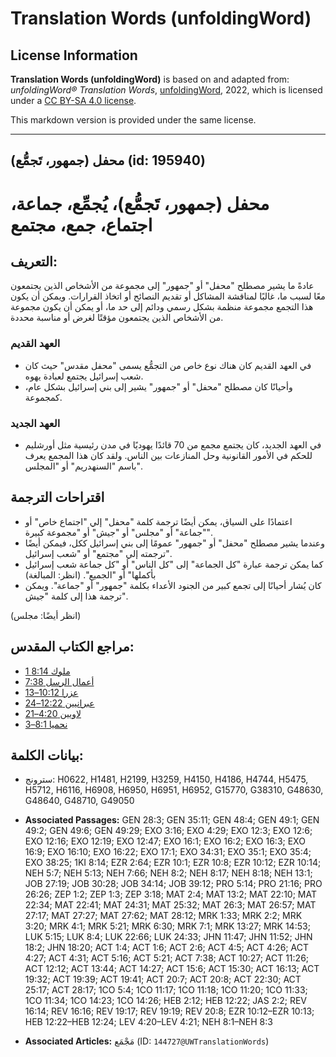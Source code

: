 # Translation Words (unfoldingWord)

## License Information

**Translation Words (unfoldingWord)** is based on and adapted from: _unfoldingWord® Translation Words_, [unfoldingWord](https://unfoldingword.org/utw), 2022, which is licensed under a [CC BY-SA 4.0 license](https://creativecommons.org/licenses/by-sa/4.0/legalcode.en).

This markdown version is provided under the same license.



--------------------------------

## محفل (جمهور، تَجمُّع) (id: 195940)

محفل (جمهور، تَجمُّع)، يُجمِّع، جماعة، اجتماع، جمع، مجتمع
=========================================================

التعريف:
--------

عادةً ما يشير مصطلح "محفل" أو "جمهور" إلى مجموعة من الأشخاص الذين يجتمعون معًا لسبب ما، غالبًا لمناقشة المشاكل أو تقديم النصائح أو اتخاذ القرارات. ويمكن أن يكون هذا التجمع مجموعة منظمة بشكل رسمي ودائم إلى حد ما، أو يمكن أن يكون مجموعة من الأشخاص الذين يجتمعون مؤقتًا لغرض أو مناسبة محددة.

### العهد القديم

* في العهد القديم كان هناك نوع خاص من التجمُّع يسمى "محفل مقدس" حيث كان شعب إسرائيل يجتمع لعبادة يهوه.
* وأحيانًا كان مصطلح "محفل" أو "جمهور" يشير إلى بني إسرائيل بشكل عام، كمجموعة.

### العهد الجديد

* في العهد الجديد، كان يجتمع مجمع من 70 قائدًا يهوديًا في مدن رئيسية مثل أورشليم للحكم في الأمور القانونية وحل المنازعات بين الناس. ولقد كان هذا المجمع يعرف باسم "السنهدريم" أو "المجلس".

اقتراحات الترجمة
----------------

* اعتمادًا على السياق، يمكن أيضًا ترجمة كلمة "محفل" إلي "اجتماع خاص" أو "جماعة" أو "مجلس" أو "جيش" أو "مجموعة كبيرة".
* وعندما يشير مصطلح "محفل" أو "جمهور" عمومًا إلى بني إسرائيل ككل، فيمكن أيضًا ترجمته إلي "مجتمع" أو "شعب إسرائيل".
* كما يمكن ترجمة عبارة "كل الجماعة" إلى "كل الناس" أو "كل جماعة شعب إسرائيل بأكملها" أو "الجميع". (انظر: المبالغة)
* كان يُشار أحيانًا إلى تجمع كبير من الجنود الأعداء بكلمة "جمهور" أو "جماعة". ويمكن ترجمة هذا إلى كلمة "جيش".

(انظر أيضًا: مجلس)

مراجع الكتاب المقدس:
--------------------

* [1 ملوك 8:14](https://ref.ly/1Kgs8:14)
* [أعمال الرسل 7:38](https://ref.ly/Acts7:38)
* [عزرا 10:12–13](https://ref.ly/Ezra10:12-Ezra10:13)
* [عبرانيين 12:22–24](https://ref.ly/Heb12:22-Heb12:24)
* [لاويين 4:20–21](https://ref.ly/Lev4:20-Lev4:21)
* [نحميا 8:1–3](https://ref.ly/Neh8:1-Neh8:3)

بيانات الكلمة:
--------------

* سترونج: H0622, H1481, H2199, H3259, H4150, H4186, H4744, H5475, H5712, H6116, H6908, H6950, H6951, H6952, G15770, G38310, G48630, G48640, G48710, G49050

* **Associated Passages:** GEN 28:3; GEN 35:11; GEN 48:4; GEN 49:1; GEN 49:2; GEN 49:6; GEN 49:29; EXO 3:16; EXO 4:29; EXO 12:3; EXO 12:6; EXO 12:16; EXO 12:19; EXO 12:47; EXO 16:1; EXO 16:2; EXO 16:3; EXO 16:9; EXO 16:10; EXO 16:22; EXO 17:1; EXO 34:31; EXO 35:1; EXO 35:4; EXO 38:25; 1KI 8:14; EZR 2:64; EZR 10:1; EZR 10:8; EZR 10:12; EZR 10:14; NEH 5:7; NEH 5:13; NEH 7:66; NEH 8:2; NEH 8:17; NEH 8:18; NEH 13:1; JOB 27:19; JOB 30:28; JOB 34:14; JOB 39:12; PRO 5:14; PRO 21:16; PRO 26:26; ZEP 1:2; ZEP 1:3; ZEP 3:18; MAT 2:4; MAT 13:2; MAT 22:10; MAT 22:34; MAT 22:41; MAT 24:31; MAT 25:32; MAT 26:3; MAT 26:57; MAT 27:17; MAT 27:27; MAT 27:62; MAT 28:12; MRK 1:33; MRK 2:2; MRK 3:20; MRK 4:1; MRK 5:21; MRK 6:30; MRK 7:1; MRK 13:27; MRK 14:53; LUK 5:15; LUK 8:4; LUK 22:66; LUK 24:33; JHN 11:47; JHN 11:52; JHN 18:2; JHN 18:20; ACT 1:4; ACT 1:6; ACT 2:6; ACT 4:5; ACT 4:26; ACT 4:27; ACT 4:31; ACT 5:16; ACT 5:21; ACT 7:38; ACT 10:27; ACT 11:26; ACT 12:12; ACT 13:44; ACT 14:27; ACT 15:6; ACT 15:30; ACT 16:13; ACT 19:32; ACT 19:39; ACT 19:41; ACT 20:7; ACT 20:8; ACT 22:30; ACT 25:17; ACT 28:17; 1CO 5:4; 1CO 11:17; 1CO 11:18; 1CO 11:20; 1CO 11:33; 1CO 11:34; 1CO 14:23; 1CO 14:26; HEB 2:12; HEB 12:22; JAS 2:2; REV 16:14; REV 16:16; REV 19:17; REV 19:19; REV 20:8; EZR 10:12–EZR 10:13; HEB 12:22–HEB 12:24; LEV 4:20–LEV 4:21; NEH 8:1–NEH 8:3
* **Associated Articles:** مَجْمَع (ID: `144727@UWTranslationWords`)

